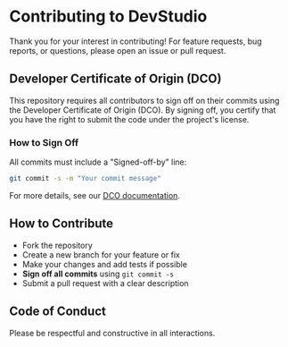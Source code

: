# Contributing to DevStudio

Thank you for your interest in contributing! For feature requests, bug reports, or questions, please open an issue or pull request.

## Developer Certificate of Origin (DCO)

This repository requires all contributors to sign off on their commits using the Developer Certificate of Origin (DCO). By signing off, you certify that you have the right to submit the code under the project's license.

### How to Sign Off

All commits must include a "Signed-off-by" line:

```bash
git commit -s -m "Your commit message"
```

For more details, see our [DCO documentation](../DCO.md).

## How to Contribute

- Fork the repository
- Create a new branch for your feature or fix
- Make your changes and add tests if possible
- **Sign off all commits** using `git commit -s`
- Submit a pull request with a clear description

## Code of Conduct

Please be respectful and constructive in all interactions.
